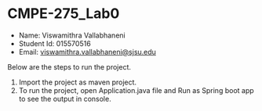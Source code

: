 # CMPE-275_Lab0


* Name: Viswamithra Vallabhaneni
* Student Id: 015570516
* Email: viswamithra.vallabhaneni@sjsu.edu

Below are the steps to run the project.

1.	Import the project as maven project.
2.	To run the project, open Application.java file and Run as Spring boot app to see the output in console.


